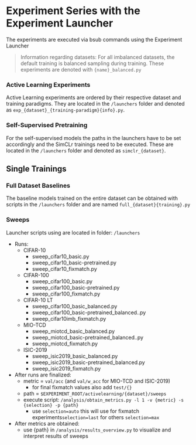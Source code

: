 # Experiment Series with the Experiment Launcher
The experiments are executed via bsub commands using the Experiment Launcher

> Information regarding datasets: For all imbalanced datasets, the default training is balanced sampling during training. These experiments are denoted with `{name}_balanced.py`

### Active Learning Experiments
Active Learning experiments are ordered by their respective dataset and training paradigms.
They are located in the `/launchers` folder and denoted as `exp_{dataset}_{training-paradigm}{info}.py`.


### Self-Supervised Pretraining
For the self-supervised models the paths in the launchers have to be set accordingly and the SimCLr trainings need to be executed.
These are located in the `/launchers` folder and denoted as `simclr_{dataset}`.

## Single Trainings

### Full Dataset Baselines
The baseline models trained on the entire dataset can be obtained with scripts in the `/launchers` folder and are named `full_{dataset}{training}.py`

### Sweeps
Launcher scripts using are located in folder: `/launchers`
- Runs:
	- CIFAR-10
		- sweep_cifar10_basic.py
		- sweep_cifar10_basic-pretrained.py
		- sweep_cifar10_fixmatch.py
	- CIFAR-100
		- sweep_cifar100_basic.py
		- sweep_cifar100_basic-pretrained.py
		- sweep_cifar100_fixmatch.py
	- CIFAR-10 LT
		- sweep_cifar100_basic_balanced.py
		- sweep_cifar100_basic-pretrained_balanced..py
		- sweep_cifar10imb_fixmatch.py
	- MIO-TCD
		- sweep_miotcd_basic_balanced.py
		- sweep_miotcd_basic-pretrained_balanced..py
		- sweep_miotcd_fixmatch.py
	- ISIC-2019
		- sweep_isic2019_basic_balanced.py
		- sweep_isic2019_basic-pretrained_balanced.py
		- sweep_isic2019_fixmatch.py
- After runs are finalized:
	- metric = `val/acc` (and `val/w_acc` for MIO-TCD and ISIC-2019)
		- for final fixmatch values also add `test/{}`
	- path = `$EXPERIMENT_ROOT/activelearning/{dataset}/sweeps`
	- execute script: `/analysis/obtain_metrics.py -l 1 -v {metric} -s {selection} -p {path}`
		- use `selection=auto` this will use for fixmatch experiments`selection=last` for others `selection=max`
- After metrics are obtained:
	- use {path} in `/analysis/results_overview.py` to visualize and interpret results of sweeps